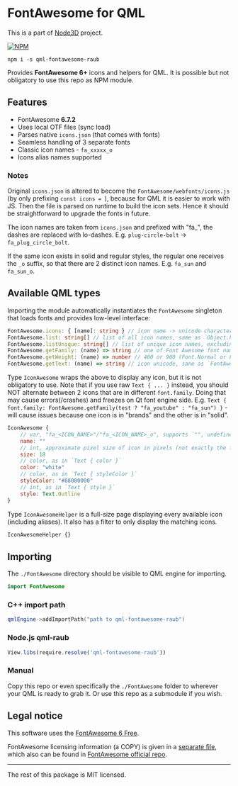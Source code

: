 # FontAwesome for QML

This is a part of [Node3D](https://github.com/node-3d) project.

[![NPM](https://badge.fury.io/js/qml-fontawesome-raub.svg)](https://badge.fury.io/js/qml-fontawesome-raub)

```console
npm i -s qml-fontawesome-raub
```

Provides **FontAwesome 6+** icons and helpers for QML. It is possible but not obligatory
to use this repo as NPM module.


## Features

* FontAwesome **6.7.2**
* Uses local OTF files (sync load)
* Parses native `icons.json` (that comes with fonts)
* Seamless handling of 3 separate fonts
* Classic icon names - `fa_xxxxx_o`
* Icons alias names supported

### Notes

Original `icons.json` is altered to become the `FontAwesome/webfonts/icons.js`
(by only prefixing `const icons = `), because
for QML it is easier to work with JS. Then the file is parsed on runtime to build the
icon sets. Hence it should be straightforward to upgrade the fonts in future.

The icon names are taken from `icons.json` and prefixed with "fa_", the dashes are
replaced with lo-dashes. E.g. `plug-circle-bolt` -> `fa_plug_circle_bolt`.

If the same icon exists in solid and regular styles, the regular one receives the
`_o` suffix, so that there are 2 distinct icon names. E.g. `fa_sun` and `fa_sun_o`.


## Available QML types

Importing the module automatically instantiates the `FontAwesome` singleton that loads
fonts and provides low-level interface:

```ts
FontAwesome.icons: { [name]: string } // icon name -> unicode character
FontAwesome.list: string[] // list of all icon names, same as `Object.keys(FontAwesome.icons)`
FontAwesome.listUnique: string[] // list of unique icon names, excluding aliases
FontAwesome.getFamily: (name) => string // one of Font Awesome font names
FontAwesome.getWeight: (name) => number // 400 or 900 (Font.Normal or Fonnt.Black)
FontAwesome.getText: (name) => string // icon unicode, sane as `FontAwesome.icons[name]`
```

Type `IconAwesome` wraps the above to display any icon, but it is not obligatory to use.
Note that if you use raw `Text { ... }` instead, you should NOT alternate between 2 icons that
are in different `font.family`. Doing that may cause errors(/crashes) and freezes on Qt
font engine side.
E.g. `Text { font.family: FontAwesome.getFamily(test ? "fa_youtube" : "fa_sun") }` - will
cause issues because one icon is in "brands" and the other is in "solid".

```qml
IconAwesome {
	// var, "fa_<ICON_NAME>"/"fa_<ICON_NAME>_o", supports `"", undefined, null`
	name: ""
	// int, approximate pixel size of icon in pixels (not exactly the font size)
	size: 18
	// color, as in `Text { color }`
	color: "white"
	// color, as in `Text { styleColor }`
	styleColor: "#88000000"
	// int, as in `Text { style }`
	style: Text.Outline
}
```


Type `IconAwesomeHelper` is a full-size page displaying every available icon (including
aliases). It also has a filter to only display the matching icons.

```qml
IconAwesomeHelper {}
```


## Importing

The `./FontAwesome` directory should be visible to QML engine for importing.

```qml
import FontAwesome
```

### C++ import path

```cpp
qmlEngine->addImportPath("path to qml-fontawesome-raub")
```

### Node.js qml-raub

```js
View.libs(require.resolve('qml-fontawesome-raub'))
```

### Manual

Copy this repo or even specifically the `./FontAwesome` folder to wherever your QML is
ready to grab it. Or use this repo as a submodule if you wish.


## Legal notice

This software uses the [FontAwesome 6 Free](https://fontawesome.com/).

FontAwesome licensing information (a COPY) is given in a [separate file](/FontAwesome/webfonts/LICENSE.txt),
which also can be found in
[FontAwesome official repo](https://github.com/FortAwesome/Font-Awesome/blob/6.x/LICENSE.txt).

---

The rest of this package is MIT licensed.
